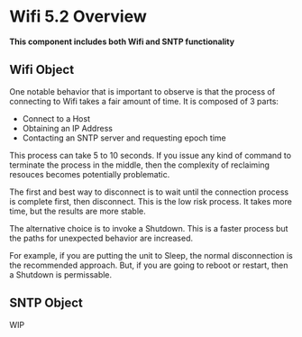 # Wifi 5.2 Overview

**This component includes both Wifi and SNTP functionality**

## Wifi Object



One notable behavior that is important to observe is that the process of connecting to Wifi takes a fair amount of time. It is composed of 3 parts:
* Connect to a Host
* Obtaining an IP Address
* Contacting an SNTP server and requesting epoch time

This process can take 5 to 10 seconds.  If you issue any kind of command to terminate the process in the middle, then the complexity of reclaiming resouces becomes potentially problematic.

The first and best way to disconnect is to wait until the connection process is complete first, then disconnect.  This is the low risk process.  It takes more time, but the results are more stable.

The alternative choice is to invoke a Shutdown.   This is a faster process but the paths for unexpected behavior are increased.

For example, if you are putting the unit to Sleep, the normal disconnection is the recommended approach.  But, if you are going to reboot or restart, then a Shutdown is permissable.


## SNTP Object
WIP
